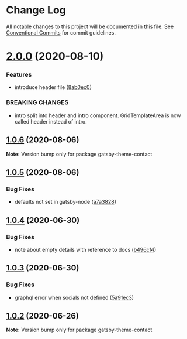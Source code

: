 # Change Log

All notable changes to this project will be documented in this file.
See [Conventional Commits](https://conventionalcommits.org) for commit guidelines.

# [2.0.0](https://github.com/Pyrax/gatsby-theme-contact/compare/v1.0.6...v2.0.0) (2020-08-10)


### Features

* introduce header file ([8ab0ec0](https://github.com/Pyrax/gatsby-theme-contact/commit/8ab0ec074e00234ecc4814a2f499ccdbb808c880))


### BREAKING CHANGES

* intro split into header and intro component.
GridTemplateArea is now called header instead of intro.





## [1.0.6](https://github.com/Pyrax/gatsby-theme-contact/compare/v1.0.5...v1.0.6) (2020-08-06)

**Note:** Version bump only for package gatsby-theme-contact





## [1.0.5](https://github.com/Pyrax/gatsby-theme-contact/compare/v1.0.4...v1.0.5) (2020-08-06)


### Bug Fixes

* defaults not set in gatsby-node ([a7a3828](https://github.com/Pyrax/gatsby-theme-contact/commit/a7a38283a0b3cd3b3f7f11943b03426cc30e21b6))





## [1.0.4](https://github.com/Pyrax/gatsby-theme-contact/compare/v1.0.3...v1.0.4) (2020-06-30)


### Bug Fixes

* note about empty details with reference to docs ([b496cf4](https://github.com/Pyrax/gatsby-theme-contact/commit/b496cf407b35d9e7f85175bb57362ab5115cf45f))





## [1.0.3](https://github.com/Pyrax/gatsby-theme-contact/compare/v1.0.2...v1.0.3) (2020-06-30)


### Bug Fixes

* graphql error when socials not defined ([5a91ec3](https://github.com/Pyrax/gatsby-theme-contact/commit/5a91ec39a21b441220c3392a123c854473351800))





## [1.0.2](https://github.com/Pyrax/gatsby-theme-contact/compare/v1.0.1...v1.0.2) (2020-06-26)

**Note:** Version bump only for package gatsby-theme-contact
